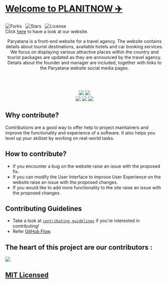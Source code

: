 # [Welcome to PLANITNOW ✈️](https://planitnow.xyz)
![Forks](https://badgen.net/github/forks/Arun9739/Paryatana?icon=github&scale=1.2&color=red&cache=300) &nbsp;
![Stars](https://badgen.net/github/stars/Arun9739/Paryatana?icon=https://upload.wikimedia.org/wikipedia/commons/a/a3/Orange_star.svg&scale=1.2&color=orange&cache=300) &nbsp;
![License](https://badgen.net/badge/license/MIT/purple?scale=1.2) &nbsp;<br>
Click [here](https://planitnow.xyz) to have a look at our website.
<p align="center">
Paryatana is a front-end website for a travel agency. The website contains details about tourist destinations, available hotels and car booking services. We focus on displaying various attractive places within the country and tourist packages are updated as they are announced by the travel agency. Details about the founder and manager are included, together with links to the Paryatana website social media pages.
</p>

<br> <br>

<p align="center">

<img src="https://forthebadge.com/images/badges/built-by-developers.svg"/>
<img src="https://forthebadge.com/images/badges/uses-brains.svg"/>
<br>
<img src="https://forthebadge.com/images/badges/made-with-javascript.svg"/>
<img src="https://forthebadge.com/images/badges/powered-by-responsibility.svg"/>
<img src="https://forthebadge.com/images/badges/built-with-love.svg"/>

<p>

## Why contribute?
 Contributions are a good way to offer help to project maintainers and improve the functionality and experience of a software. It also helps you level up your skillset by working on real-world tasks.
 
 ## How to contribute? 
- If you encounter a bug on the website raise an issue with the proposed fix.
- If you can modify the User Interface to improve User Experience on the website raise an issue with the proposed changes. 
- If you would like to add more functionality to the site raise an issue with the proposed changes.
 
## Contributing Guidelines
- Take a look at [`contributing guidelines`](Contributing.md) if you're interested in contributing!
- Refer [GitHub Flow](https://guides.github.com/introduction/flow).

## The heart of this project are our contributors : 

<a href="https://github.com/Arun9739/Paryatana/graphs/contributors">
  <img src="https://contrib.rocks/image?repo=Arun9739/Paryatana"/>
</a>

## [MIT Licensed](https://github.com/Arun9739/Paryatana/blob/main/LICENSE)


